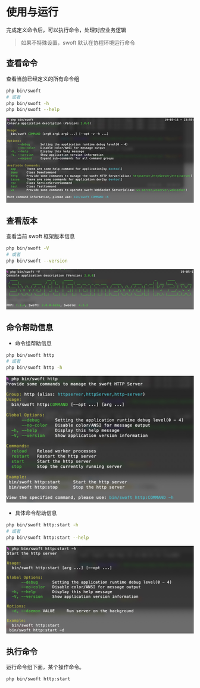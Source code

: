 # 使用与运行

完成定义命令后，可以执行命令，处理对应业务逻辑

> 如果不特殊设置，swoft 默认在协程环境运行命令

## 查看命令

查看当前已经定义的所有命令组

```bash
php bin/swoft
# 或者
php bin/swoft -h
php bin/swoft --help
```

![](../image/console/cli-app.jpg)

## 查看版本

查看当前 swoft 框架版本信息

```bash
php bin/swoft -V
# 或者
php bin/swoft --version
```

![](../image/console/cli-version.jpg)

## 命令帮助信息

- 命令组帮助信息

```bash
php bin/swoft http
# 或者
php bin/swoft http -h
```

![](../image/console/cli-group.jpg)

- 具体命令帮助信息

```bash
php bin/swoft http:start -h
# 或者
php bin/swoft http:start --help
```

![](../image/console/cli-command.jpg)

## 执行命令

运行命令组下面，某个操作命令。

```bash
php bin/swoft http:start
```